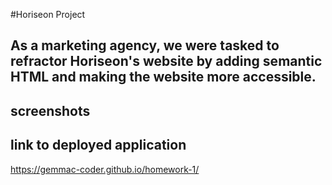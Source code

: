 #Horiseon Project

## As a marketing agency, we were tasked to refractor Horiseon's website by adding semantic HTML and making the website more accessible. 

## screenshots
## link to deployed application
https://gemmac-coder.github.io/homework-1/